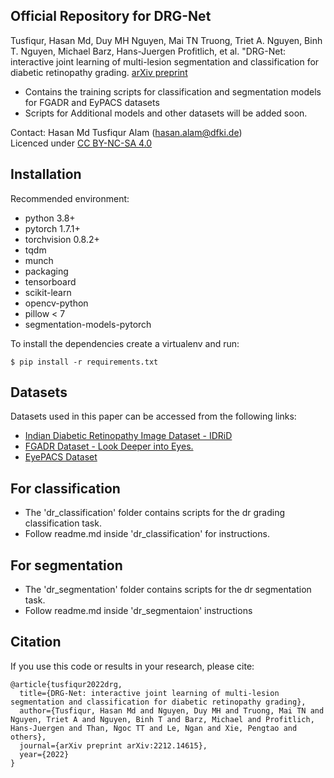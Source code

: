 
## Official Repository for DRG-Net

Tusfiqur, Hasan Md, Duy MH Nguyen, Mai TN Truong, Triet A. Nguyen, Binh T. Nguyen, Michael Barz, Hans-Juergen Profitlich, et al. "DRG-Net: interactive joint learning of multi-lesion segmentation and classification for diabetic retinopathy grading. [arXiv preprint](https://arxiv.org/abs/2212.14615)
- Contains the training scripts for classification and segmentation models for FGADR and EyPACS datasets
- Scripts for Additional models and other datasets will be added soon.


Contact: Hasan Md Tusfiqur Alam (hasan.alam@dfki.de)  
Licenced under [CC BY-NC-SA 4.0](https://creativecommons.org/licenses/by-nc-sa/4.0/?ref=chooser-v1)

## Installation

Recommended environment:
- python 3.8+
- pytorch 1.7.1+
- torchvision 0.8.2+
- tqdm
- munch
- packaging
- tensorboard
- scikit-learn
- opencv-python
- pillow < 7
- segmentation-models-pytorch

To install the dependencies create a virtualenv and run:
```shell
$ pip install -r requirements.txt
```
## Datasets

Datasets used in this paper can be accessed from the following links:

- [Indian Diabetic Retinopathy Image Dataset - IDRiD](https://ieee-dataport.org/open-access/indian-diabetic-retinopathy-image-dataset-idrid)
- [FGADR Dataset - Look Deeper into Eyes.](https://csyizhou.github.io/FGADR/)
- [EyePACS Dataset](https://paperswithcode.com/dataset/kaggle-eyepacs)


## For classification

- The 'dr_classification' folder contains scripts for the dr grading classification task.
- Follow readme.md inside 'dr_classification' for instructions.


## For segmentation

- The 'dr_segmentation' folder contains scripts for the dr segmentation task.
-  Follow readme.md inside 'dr_segmentaion' instructions


## Citation
If you use this code or results in your research, please cite:
```
@article{tusfiqur2022drg,
  title={DRG-Net: interactive joint learning of multi-lesion segmentation and classification for diabetic retinopathy grading},
  author={Tusfiqur, Hasan Md and Nguyen, Duy MH and Truong, Mai TN and Nguyen, Triet A and Nguyen, Binh T and Barz, Michael and Profitlich, Hans-Juergen and Than, Ngoc TT and Le, Ngan and Xie, Pengtao and others},
  journal={arXiv preprint arXiv:2212.14615},
  year={2022}
}
```
